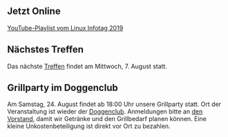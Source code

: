 ## Jetzt Online
[YouTube-Playlist vom Linux Infotag 2019](https://www.youtube.com/playlist?list=PLuekU6EyjBh6sW-h2wPiKh1-alpUP5hSq)

## Nächstes Treffen
Das nächste [Treffen](/Treffen/Termine/08_2019/) findet am Mittwoch, 7. August statt.

## Grillparty im Doggenclub
Am Samstag, 24. August findet ab 18:00 Uhr unsere Grillparty statt. Ort der Veranstaltung ist wieder der [Doggenclub](https://www.openstreetmap.org/directions?from=&to=48.42348%2C10.91166). 
Anmeldungen bitte an [den Vorstand](mailto:vorstand@luga.de), damit wir Getränke und den Grillbedarf planen können. 
Eine kleine Unkostenbeteiligung ist direkt vor Ort zu bezahlen. 

